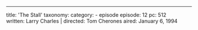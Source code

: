 ---
title: 'The Stall'
taxonomy:
    category:
        - episode
episode: 12
pc: 512         
written: Larry Charles |
directed: Tom Cherones
aired: January 6, 1994
